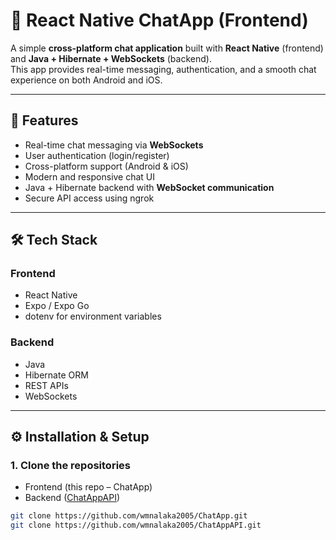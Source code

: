 # 📱 React Native ChatApp (Frontend)

A simple **cross-platform chat application** built with **React Native** (frontend) and **Java + Hibernate + WebSockets** (backend).  
This app provides real-time messaging, authentication, and a smooth chat experience on both Android and iOS.  

---

## 🚀 Features
- Real-time chat messaging via **WebSockets**  
- User authentication (login/register)  
- Cross-platform support (Android & iOS)  
- Modern and responsive chat UI  
- Java + Hibernate backend with **WebSocket communication**  
- Secure API access using ngrok  

---

## 🛠️ Tech Stack
### Frontend
- React Native  
- Expo / Expo Go
- dotenv for environment variables 

### Backend
- Java  
- Hibernate ORM  
- REST APIs  
- WebSockets  

---

## ⚙️ Installation & Setup

### 1. Clone the repositories
- Frontend (this repo – ChatApp)  
- Backend ([ChatAppAPI](https://github.com/wmnalaka2005/ChatAppAPI))  

```bash
git clone https://github.com/wmnalaka2005/ChatApp.git
git clone https://github.com/wmnalaka2005/ChatAppAPI.git
